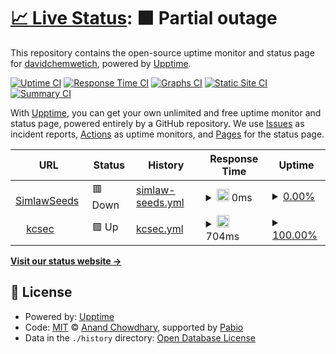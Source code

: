 # [📈 Live Status](https://dchemwetich.github.io/OrbitZone): <!--live status--> **🟧 Partial outage**

This repository contains the open-source uptime monitor and status page for [davidchemwetich](https://dchemwetich.github.io/OrbitZone), powered by [Upptime](https://github.com/upptime/upptime).

[![Uptime CI](https://github.com/dchemwetich/OrbitZone/workflows/Uptime%20CI/badge.svg)](https://github.com/dchemwetich/OrbitZone/actions?query=workflow%3A%22Uptime+CI%22)
[![Response Time CI](https://github.com/dchemwetich/OrbitZone/workflows/Response%20Time%20CI/badge.svg)](https://github.com/dchemwetich/OrbitZone/actions?query=workflow%3A%22Response+Time+CI%22)
[![Graphs CI](https://github.com/dchemwetich/OrbitZone/workflows/Graphs%20CI/badge.svg)](https://github.com/dchemwetich/OrbitZone/actions?query=workflow%3A%22Graphs+CI%22)
[![Static Site CI](https://github.com/dchemwetich/OrbitZone/workflows/Static%20Site%20CI/badge.svg)](https://github.com/dchemwetich/OrbitZone/actions?query=workflow%3A%22Static+Site+CI%22)
[![Summary CI](https://github.com/dchemwetich/OrbitZone/workflows/Summary%20CI/badge.svg)](https://github.com/dchemwetich/OrbitZone/actions?query=workflow%3A%22Summary+CI%22)

With [Upptime](https://upptime.js.org), you can get your own unlimited and free uptime monitor and status page, powered entirely by a GitHub repository. We use [Issues](https://github.com/dchemwetich/OrbitZone/issues) as incident reports, [Actions](https://github.com/dchemwetich/OrbitZone/actions) as uptime monitors, and [Pages](https://dchemwetich.github.io/OrbitZone) for the status page.

<!--start: status pages-->
<!-- This summary is generated by Upptime (https://github.com/upptime/upptime) -->
<!-- Do not edit this manually, your changes will be overwritten -->
<!-- prettier-ignore -->
| URL | Status | History | Response Time | Uptime |
| --- | ------ | ------- | ------------- | ------ |
| <img alt="" src="https://icons.duckduckgo.com/ip3/simlaw.co.ke.ico" height="13"> [SimlawSeeds](https://simlaw.co.ke) | 🟥 Down | [simlaw-seeds.yml](https://github.com/dchemwetich/OrbitZones/commits/HEAD/history/simlaw-seeds.yml) | <details><summary><img alt="Response time graph" src="./graphs/simlaw-seeds/response-time-week.png" height="20"> 0ms</summary><br><a href="https://dchemwetich.github.io/OrbitZone/history/simlaw-seeds"><img alt="Response time 0" src="https://img.shields.io/endpoint?url=https%3A%2F%2Fraw.githubusercontent.com%2Fdchemwetich%2FOrbitZones%2FHEAD%2Fapi%2Fsimlaw-seeds%2Fresponse-time.json"></a><br><a href="https://dchemwetich.github.io/OrbitZone/history/simlaw-seeds"><img alt="24-hour response time 0" src="https://img.shields.io/endpoint?url=https%3A%2F%2Fraw.githubusercontent.com%2Fdchemwetich%2FOrbitZones%2FHEAD%2Fapi%2Fsimlaw-seeds%2Fresponse-time-day.json"></a><br><a href="https://dchemwetich.github.io/OrbitZone/history/simlaw-seeds"><img alt="7-day response time 0" src="https://img.shields.io/endpoint?url=https%3A%2F%2Fraw.githubusercontent.com%2Fdchemwetich%2FOrbitZones%2FHEAD%2Fapi%2Fsimlaw-seeds%2Fresponse-time-week.json"></a><br><a href="https://dchemwetich.github.io/OrbitZone/history/simlaw-seeds"><img alt="30-day response time 0" src="https://img.shields.io/endpoint?url=https%3A%2F%2Fraw.githubusercontent.com%2Fdchemwetich%2FOrbitZones%2FHEAD%2Fapi%2Fsimlaw-seeds%2Fresponse-time-month.json"></a><br><a href="https://dchemwetich.github.io/OrbitZone/history/simlaw-seeds"><img alt="1-year response time 0" src="https://img.shields.io/endpoint?url=https%3A%2F%2Fraw.githubusercontent.com%2Fdchemwetich%2FOrbitZones%2FHEAD%2Fapi%2Fsimlaw-seeds%2Fresponse-time-year.json"></a></details> | <details><summary><a href="https://dchemwetich.github.io/OrbitZone/history/simlaw-seeds">0.00%</a></summary><a href="https://dchemwetich.github.io/OrbitZone/history/simlaw-seeds"><img alt="All-time uptime 0.00%" src="https://img.shields.io/endpoint?url=https%3A%2F%2Fraw.githubusercontent.com%2Fdchemwetich%2FOrbitZones%2FHEAD%2Fapi%2Fsimlaw-seeds%2Fuptime.json"></a><br><a href="https://dchemwetich.github.io/OrbitZone/history/simlaw-seeds"><img alt="24-hour uptime 0.00%" src="https://img.shields.io/endpoint?url=https%3A%2F%2Fraw.githubusercontent.com%2Fdchemwetich%2FOrbitZones%2FHEAD%2Fapi%2Fsimlaw-seeds%2Fuptime-day.json"></a><br><a href="https://dchemwetich.github.io/OrbitZone/history/simlaw-seeds"><img alt="7-day uptime 0.00%" src="https://img.shields.io/endpoint?url=https%3A%2F%2Fraw.githubusercontent.com%2Fdchemwetich%2FOrbitZones%2FHEAD%2Fapi%2Fsimlaw-seeds%2Fuptime-week.json"></a><br><a href="https://dchemwetich.github.io/OrbitZone/history/simlaw-seeds"><img alt="30-day uptime 0.00%" src="https://img.shields.io/endpoint?url=https%3A%2F%2Fraw.githubusercontent.com%2Fdchemwetich%2FOrbitZones%2FHEAD%2Fapi%2Fsimlaw-seeds%2Fuptime-month.json"></a><br><a href="https://dchemwetich.github.io/OrbitZone/history/simlaw-seeds"><img alt="1-year uptime 0.00%" src="https://img.shields.io/endpoint?url=https%3A%2F%2Fraw.githubusercontent.com%2Fdchemwetich%2FOrbitZones%2FHEAD%2Fapi%2Fsimlaw-seeds%2Fuptime-year.json"></a></details>
| <img alt="" src="https://icons.duckduckgo.com/ip3/annet.kcsec.us.ico" height="13"> [kcsec](https://annet.kcsec.us) | 🟩 Up | [kcsec.yml](https://github.com/dchemwetich/OrbitZones/commits/HEAD/history/kcsec.yml) | <details><summary><img alt="Response time graph" src="./graphs/kcsec/response-time-week.png" height="20"> 704ms</summary><br><a href="https://dchemwetich.github.io/OrbitZone/history/kcsec"><img alt="Response time 704" src="https://img.shields.io/endpoint?url=https%3A%2F%2Fraw.githubusercontent.com%2Fdchemwetich%2FOrbitZones%2FHEAD%2Fapi%2Fkcsec%2Fresponse-time.json"></a><br><a href="https://dchemwetich.github.io/OrbitZone/history/kcsec"><img alt="24-hour response time 688" src="https://img.shields.io/endpoint?url=https%3A%2F%2Fraw.githubusercontent.com%2Fdchemwetich%2FOrbitZones%2FHEAD%2Fapi%2Fkcsec%2Fresponse-time-day.json"></a><br><a href="https://dchemwetich.github.io/OrbitZone/history/kcsec"><img alt="7-day response time 704" src="https://img.shields.io/endpoint?url=https%3A%2F%2Fraw.githubusercontent.com%2Fdchemwetich%2FOrbitZones%2FHEAD%2Fapi%2Fkcsec%2Fresponse-time-week.json"></a><br><a href="https://dchemwetich.github.io/OrbitZone/history/kcsec"><img alt="30-day response time 704" src="https://img.shields.io/endpoint?url=https%3A%2F%2Fraw.githubusercontent.com%2Fdchemwetich%2FOrbitZones%2FHEAD%2Fapi%2Fkcsec%2Fresponse-time-month.json"></a><br><a href="https://dchemwetich.github.io/OrbitZone/history/kcsec"><img alt="1-year response time 704" src="https://img.shields.io/endpoint?url=https%3A%2F%2Fraw.githubusercontent.com%2Fdchemwetich%2FOrbitZones%2FHEAD%2Fapi%2Fkcsec%2Fresponse-time-year.json"></a></details> | <details><summary><a href="https://dchemwetich.github.io/OrbitZone/history/kcsec">100.00%</a></summary><a href="https://dchemwetich.github.io/OrbitZone/history/kcsec"><img alt="All-time uptime 100.00%" src="https://img.shields.io/endpoint?url=https%3A%2F%2Fraw.githubusercontent.com%2Fdchemwetich%2FOrbitZones%2FHEAD%2Fapi%2Fkcsec%2Fuptime.json"></a><br><a href="https://dchemwetich.github.io/OrbitZone/history/kcsec"><img alt="24-hour uptime 100.00%" src="https://img.shields.io/endpoint?url=https%3A%2F%2Fraw.githubusercontent.com%2Fdchemwetich%2FOrbitZones%2FHEAD%2Fapi%2Fkcsec%2Fuptime-day.json"></a><br><a href="https://dchemwetich.github.io/OrbitZone/history/kcsec"><img alt="7-day uptime 100.00%" src="https://img.shields.io/endpoint?url=https%3A%2F%2Fraw.githubusercontent.com%2Fdchemwetich%2FOrbitZones%2FHEAD%2Fapi%2Fkcsec%2Fuptime-week.json"></a><br><a href="https://dchemwetich.github.io/OrbitZone/history/kcsec"><img alt="30-day uptime 100.00%" src="https://img.shields.io/endpoint?url=https%3A%2F%2Fraw.githubusercontent.com%2Fdchemwetich%2FOrbitZones%2FHEAD%2Fapi%2Fkcsec%2Fuptime-month.json"></a><br><a href="https://dchemwetich.github.io/OrbitZone/history/kcsec"><img alt="1-year uptime 100.00%" src="https://img.shields.io/endpoint?url=https%3A%2F%2Fraw.githubusercontent.com%2Fdchemwetich%2FOrbitZones%2FHEAD%2Fapi%2Fkcsec%2Fuptime-year.json"></a></details>

<!--end: status pages-->

[**Visit our status website →**](https://dchemwetich.github.io/OrbitZone)

## 📄 License

- Powered by: [Upptime](https://github.com/upptime/upptime)
- Code: [MIT](./LICENSE) © [Anand Chowdhary](https://anandchowdhary.com), supported by [Pabio](https://pabio.com)
- Data in the `./history` directory: [Open Database License](https://opendatacommons.org/licenses/odbl/1-0/)
